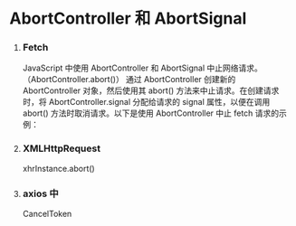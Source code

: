# AbortController 和 AbortSignal

1. ### Fetch

   JavaScript 中使用 AbortController 和 AbortSignal 中止网络请求。（AbortController.abort()）
   通过 AbortController 创建新的 AbortController 对象，然后使用其 abort() 方法来中止请求。在创建请求时，将 AbortController.signal 分配给请求的 signal 属性，以便在调用 abort() 方法时取消请求。以下是使用 AbortController 中止 fetch 请求的示例：

2. ### XMLHttpRequest

   xhrInstance.abort()

3. ### axios 中
   CancelToken
